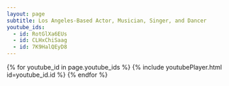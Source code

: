 ```yaml
---
layout: page
subtitle: Los Angeles-Based Actor, Musician, Singer, and Dancer
youtube_ids:
  - id: RotGlXa6EUs
  - id: CLHxChiSaag
  - id: 7K9HalQEyD8
---
```


{% for youtube_id in page.youtube_ids %}
  {% include youtubePlayer.html id=youtube_id.id %}
{% endfor %}

<!-- 1. Add latest jQuery and fancybox files -->
<script src="//code.jquery.com/jquery-3.3.1.min.js"></script>
<link rel="stylesheet" href="https://cdn.jsdelivr.net/gh/fancyapps/fancybox@3.5.2/dist/jquery.fancybox.min.css" />
<script src="https://cdn.jsdelivr.net/gh/fancyapps/fancybox@3.5.2/dist/jquery.fancybox.min.js"></script>
